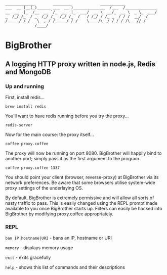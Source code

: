     _____________        ________             ___________              
    ___  __ )__(_)______ ___  __ )______________  /___  /______________
    __  __  |_  /__  __ `/_  __  |_  ___/  __ \  __/_  __ \  _ \_  ___/
    _  /_/ /_  / _  /_/ /_  /_/ /_  /   / /_/ / /_ _  / / /  __/  /    
    /_____/ /_/  _\__, / /_____/ /_/    \____/\__/ /_/ /_/\___//_/     
                 /____/                                                

# BigBrother

## A logging HTTP proxy written in node.js, Redis and MongoDB

### Up and running

First, install redis...
    
    brew install redis
    
You'll want to have redis running before you try the proxy...

    redis-server
    
Now for the main course: the proxy itself...

    coffee proxy.coffee

The proxy will now be running on port 8080. BigBrother will happily bind to another port; simply pass it as the first argument to the program.

    coffee proxy.coffee 1337

You should point your client (browser, reverse-proxy) at BigBrother via its network preferences.
Be aware that some browsers utilise system-wide proxy settings of the underlaying OS.

By default, BigBrother is extremely permissive and will allow all sorts of nasty traffic to pass.
This is easily changed using the REPL prompt made available to you once BigBrother starts up.
Filters can easily be hacked into BigBrother by modifying proxy.coffee appropriately.

### REPL
`ban IP|hostname|URI` - bans an IP, hostname or URI

`memory` - displays memory usage

`exit` - exits gracefully

`help` - shows this list of commands and their descriptions